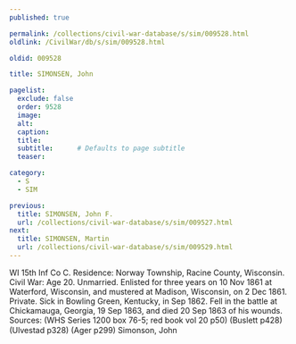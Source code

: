 ```yaml
---
published: true

permalink: /collections/civil-war-database/s/sim/009528.html
oldlink: /CivilWar/db/s/sim/009528.html

oldid: 009528

title: SIMONSEN, John

pagelist:
  exclude: false
  order: 9528
  image: 
  alt:
  caption:
  title:
  subtitle:      # Defaults to page subtitle
  teaser:

category: 
  - S 
  - SIM

previous:
  title: SIMONSEN, John F.
  url: /collections/civil-war-database/s/sim/009527.html  
next:
  title: SIMONSEN, Martin
  url: /collections/civil-war-database/s/sim/009529.html   
---
```

WI 15th Inf Co C. Residence: Norway Township, Racine County, Wisconsin. Civil War: Age 20. Unmarried. Enlisted for three years on 10 Nov 1861 at Waterford, Wisconsin, and mustered at Madison, Wisconsin, on 2 Dec 1861. Private. Sick in Bowling Green, Kentucky, in Sep 1862. Fell in the battle at Chickamauga, Georgia, 19 Sep 1863, and died 20 Sep 1863 of his wounds. Sources: (WHS Series 1200 box 76-5; red book vol 20 p50) (Buslett p428) (Ulvestad p328) (Ager p299) &#147;Simonson, John&#148;